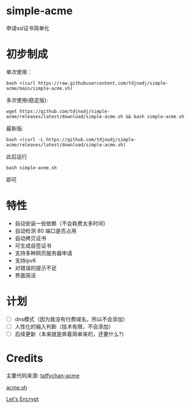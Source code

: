 # simple-acme
申请ssl证书简单化

# 初步制成

单次使用：
```shell
bash <(curl https://raw.githubusercontent.com/tdjnodj/simple-acme/main/simple-acme.sh)
```

多次使用(稳定版):

```shell
wget https://github.com/tdjnodj/simple-acme/releases/latest/download/simple-acme.sh && bash simple-acme.sh
```

最新版:

```shell
bash <(curl -L https://github.com/tdjnodj/simple-acme/releases/latest/download/simple-acme.sh)
```

此后运行
```shell
bash simple-acme.sh
```
即可

# 特性

- 自动安装一些依赖（不会耗费太多时间）
- 自动检测 80 端口是否占用
- 自动拷贝证书
- 可生成自签证书
- 支持多种网页服务器申请
- 支持ipv6
- 对错误的提示不足
- 界面简洁

# 计划

- [ ] dns模式（因为我没有付费域名，所以不会添加）
- [ ] 人性化的输入判断（技术有限，不会添加）
- [ ] 后续更新（本来就是奔着简单来的，还要什么?）

# Credits

主要代码来源: [taffychan-acme](https://github.com/taffychan/acme)

[acme.sh](https://acme.sh/)

[Let's Encrypt](https://letsencrypt.org/)
